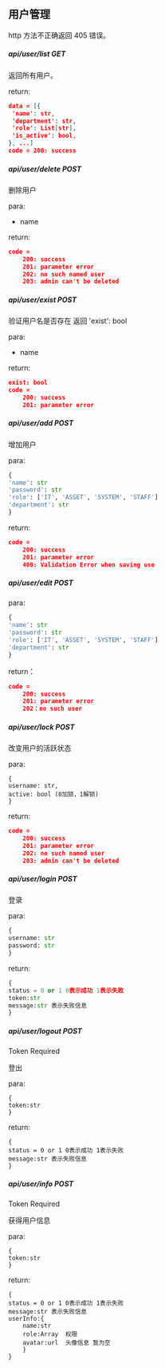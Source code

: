 ## 用户管理

http 方法不正确返回 405 错误。

##### api/user/list GET

返回所有用户。

return: 

```json
data = [{
 'name': str,
 'department': str,
 'role': List[str],
 'is_active': bool,
}, ...] 
code = 200: success	
```

##### api/user/delete POST

删除用户

para:

- name

return: 

```json
code =
	200: success
    201: parameter error
    202: no such named user
    203: admin can't be deleted
```

##### api/user/exist POST

验证用户名是否存在 返回 'exist': bool

para:

- name

return: 

```json
exist: bool 
code =
	200: success
    201: parameter error
```

##### api/user/add POST

增加用户

para:

```python
{
'name': str
'password': str
'role': ['IT', 'ASSET', 'SYSTEM', 'STAFF']
'department': str
}
```

return:

```json
code = 
	200: success
    201: parameter error
    400: Validation Error when saving use
```

##### api/user/edit POST

para:

```python
{
'name': str
'password': str
'role': ['IT', 'ASSET', 'SYSTEM', 'STAFF']
'department': str
}
```

return：

```json
code =
	200: success
    201: parameter error
    202：no such user
```



##### api/user/lock POST

改变用户的活跃状态

para:

```
{
username: str,
active: bool (0加锁，1解锁)
}
```

return:

```json
code =
	200: success
    201: parameter error
    202: no such named user
    203: admin can't be deleted
```
##### api/user/login POST

登录

para:

```python
{
username: str
password: str
}
```

return:

```python
{
status = 0 or 1 0表示成功 1表示失败
token:str
message:str 表示失败信息
}
```
##### api/user/logout POST 

Token Required

登出

para:

```
{
token:str
}
```

return:

```
{
status = 0 or 1 0表示成功 1表示失败
message:str 表示失败信息
}
```



##### api/user/info POST

Token Required

获得用户信息

para:

```
{
token:str
}
```

return:

```
{
status = 0 or 1 0表示成功 1表示失败
message:str 表示失败信息
userInfo:{
	name:str  
	role:Array  权限
	avatar:url  头像信息 暂为空
	}
}
```

